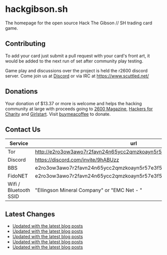 # hackgibson.sh
The homepage for the open source Hack The Gibson // SH trading card game.


## Contributing

To add your card just submit a pull request with your card's front art, it would be added to the next run of set after community play testing.

Game play and discussions over the project is held the r2600 discord server. Come join us at [Discord](https://discord.com/invite/9hABUzz) or via IRC at https://www.scuttled.net/


## Donations

Your donation of $13.37 or more is welcome and helps the hacking community at large with proceeds going to [2600 Magazine](https://2600.com/), [Hackers for Charity](https://hackersforcharity.org) and [Girlstart](https://girlstart.org).  Visit [buymeacoffee](https://www.buymeacoffee.com/hackgibson.sh) to donate.


## Contact Us

Service | url
-|-
Tor | http://e2ro3ow3awo7r2favn24n65ycc2qmzkoayn5r57e3f56nvjwdcgg32ad.onion
Discord | https://discord.com/invite/9hABUzz
BBS | e2ro3ow3awo7r2favn24n65ycc2qmzkoayn5r57e3f56nvjwdcgg32ad.onion:23
FidoNET | e2ro3ow3awo7r2favn24n65ycc2qmzkoayn5r57e3f56nvjwdcgg32ad.onion:24554
Wifi / Bluetooth SSID | "Ellingson Mineral Company" or "EMC Net - <fidonet address>"

## Latest Changes
<!-- BLOG-POST-LIST:START -->
- [Updated with the latest blog posts](https://github.com/DFW2600/hackgibson.sh/commit/efa882bc8355b71676b50c2b0c57566425f6e3ef)
- [Updated with the latest blog posts](https://github.com/DFW2600/hackgibson.sh/commit/61c54c31d606051bd1e0dd3042e73407712365f9)
- [Updated with the latest blog posts](https://github.com/DFW2600/hackgibson.sh/commit/c2785702cca7cb74a2db61fb15443a851f665614)
- [Updated with the latest blog posts](https://github.com/DFW2600/hackgibson.sh/commit/e49ddf16bce9d883eea8313388f533ce3471138e)
- [Updated with the latest blog posts](https://github.com/DFW2600/hackgibson.sh/commit/f6a36ca5aaf2a9a2fbaf01d4e19e0b7b6c934aba)
<!-- BLOG-POST-LIST:END -->
